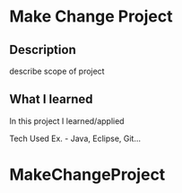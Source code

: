 # Make Change Project

## Description
describe scope of project

## What I learned
In this project I learned/applied

Tech Used
Ex. - Java, Eclipse, Git...
# MakeChangeProject
